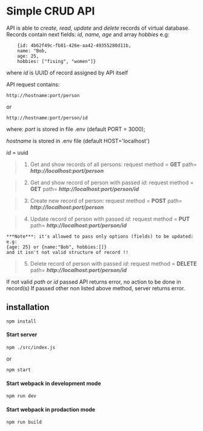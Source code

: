 # Simple CRUD API

API is able to _create, read, update_ and _delete_ records of virtual database.
Records contain next fields: _id, name, age_ and array _hobbies_
e.g:
```
    {id: 4b62f49c-fb81-426e-aa42-49355280d11b,
    name: "Bob,
    age: 25,
    hobbies: ["fising", "women"]}
```

where _id_ is UUID of record assigned by API itself

API request contains:

`http://hostname:port/person`

or

`http://hostname:port/person/id`

where:
_port_ is stored in file .env (default PORT = 3000);
  
_hostname_ is stored in .env file (default HOST='localhost')
    
_id_ = uuid


>1. Get and show records of all persons:
   request method = **GET** path= **_http://localhost:port/person_**

>2. Get and show record of person with passed _id_:
   request method = **GET** path= **_http://localhost:port/person/id_**

>3. Create new record of person:
   request method = **POST** path= **_http://localhost:port/person_**

>4. Update record of person with passed _id_:
   request method = **PUT** path= **_http://localhost:port/person/id_**

    ***Note***: it's allowed to pass only options (fields) to be updated: e.g:
    {age: 25} or {name:"Bob", hobbies:[]}
    and it isn't not valid structure of record !!

>5. Delete record of person with passed _id_:
   request method = **DELETE** path= **_http://localhost:port/person/id_**

If not valid _path_ or _id_ passed API returns error, no action to be done in record(s)
If passed other non listed above method, server returns error.

## installation

`npm install`

#### Start server

`npm ./src/index.js`

or

`npm start`

#### Start webpack in development mode

`npm run dev`

#### Start webpack in prodaction mode

`npm run build`
